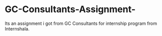 # GC-Consultants-Assignment-
Its an assignment i got from GC Consultants for internship program from Internshala.   

